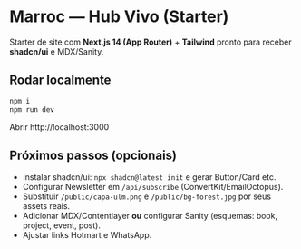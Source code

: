 # Marroc — Hub Vivo (Starter)

Starter de site com **Next.js 14 (App Router)** + **Tailwind** pronto para receber **shadcn/ui** e MDX/Sanity.

## Rodar localmente

```bash
npm i
npm run dev
```

Abrir http://localhost:3000

## Próximos passos (opcionais)
- Instalar shadcn/ui: `npx shadcn@latest init` e gerar Button/Card etc.
- Configurar Newsletter em `/api/subscribe` (ConvertKit/EmailOctopus).
- Substituir `/public/capa-ulm.png` e `/public/bg-forest.jpg` por seus assets reais.
- Adicionar MDX/Contentlayer **ou** configurar Sanity (esquemas: book, project, event, post).
- Ajustar links Hotmart e WhatsApp.
